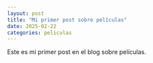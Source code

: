 ```yaml
---
layout: post
title: "Mi primer post sobre películas"
date: 2025-02-22
categories: peliculas
---
```


Este es mi primer post en el blog sobre películas.
